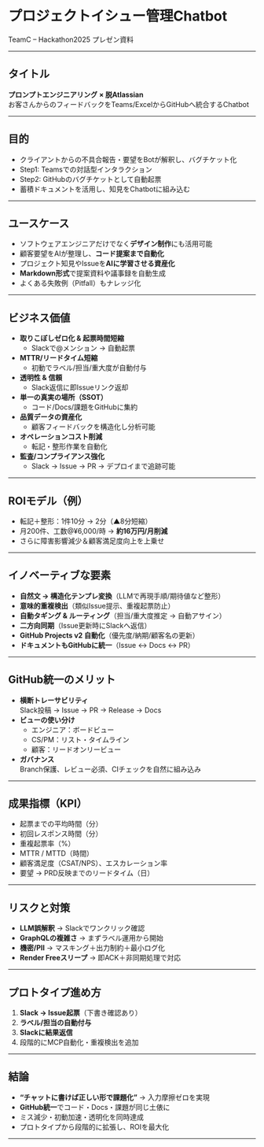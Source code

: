 # プロジェクトイシュー管理Chatbot  
TeamC – Hackathon2025 プレゼン資料  

---

## タイトル
**プロンプトエンジニアリング × 脱Atlassian**  
お客さんからのフィードバックをTeams/ExcelからGitHubへ統合するChatbot

---

## 目的
- クライアントからの不具合報告・要望をBotが解釈し、バグチケット化  
- Step1: Teamsでの対話型インタラクション  
- Step2: GitHubのバグチケットとして自動起票  
- 蓄積ドキュメントを活用し、知見をChatbotに組み込む  

---

## ユースケース
- ソフトウェアエンジニアだけでなく**デザイン制作**にも活用可能  
- 顧客要望をAIが整理し、**コード提案まで自動化**  
- プロジェクト知見やIssueを**AIに学習させる資産化**  
- **Markdown形式**で提案資料や議事録を自動生成  
- よくある失敗例（Pitfall）もナレッジ化  

---

## ビジネス価値
- **取りこぼしゼロ化 & 起票時間短縮**  
  - Slackで@メンション → 自動起票  
- **MTTR/リードタイム短縮**  
  - 初動でラベル/担当/重大度が自動付与  
- **透明性 & 信頼**  
  - Slack返信に即Issueリンク返却  
- **単一の真実の場所（SSOT）**  
  - コード/Docs/課題をGitHubに集約  
- **品質データの資産化**  
  - 顧客フィードバックを構造化し分析可能  
- **オペレーションコスト削減**  
  - 転記・整形作業を自動化  
- **監査/コンプライアンス強化**  
  - Slack → Issue → PR → デプロイまで追跡可能  

---

## ROIモデル（例）
- 転記＋整形：1件10分 → 2分（▲8分短縮）  
- 月200件、工数@¥6,000/時 → **約16万円/月削減**  
- さらに障害影響減少＆顧客満足度向上を上乗せ  

---

## イノベーティブな要素
- **自然文 → 構造化テンプレ変換**（LLMで再現手順/期待値など整形）  
- **意味的重複検出**（類似Issue提示、重複起票防止）  
- **自動タギング & ルーティング**（担当/重大度推定 → 自動アサイン）  
- **二方向同期**（Issue更新時にSlackへ返信）  
- **GitHub Projects v2 自動化**（優先度/納期/顧客名の更新）  
- **ドキュメントもGitHubに統一**（Issue ↔ Docs ↔ PR）  

---

## GitHub統一のメリット
- **横断トレーサビリティ**  
  Slack投稿 → Issue → PR → Release → Docs  
- **ビューの使い分け**  
  - エンジニア：ボードビュー  
  - CS/PM：リスト・タイムライン  
  - 顧客：リードオンリービュー  
- **ガバナンス**  
  Branch保護、レビュー必須、CIチェックを自然に組み込み  

---

## 成果指標（KPI）
- 起票までの平均時間（分）  
- 初回レスポンス時間（分）  
- 重複起票率（%）  
- MTTR / MTTD（時間）  
- 顧客満足度（CSAT/NPS）、エスカレーション率  
- 要望 → PRD反映までのリードタイム（日）  

---

## リスクと対策
- **LLM誤解釈** → Slackでワンクリック確認  
- **GraphQLの複雑さ** → まずラベル運用から開始  
- **機密/PII** → マスキング＋出力制約＋最小ログ化  
- **Render Freeスリープ** → 即ACK＋非同期処理で対応  

---

## プロトタイプ進め方
1. **Slack → Issue起票**（下書き確認あり）  
2. **ラベル/担当の自動付与**  
3. **Slackに結果返信**  
4. 段階的にMCP自動化・重複検出を追加  

---

## 結論
- **“チャットに書けば正しい形で課題化”** → 入力摩擦ゼロを実現  
- **GitHub統一**でコード・Docs・課題が同じ土俵に  
- ミス減少・初動加速・透明化を同時達成  
- プロトタイプから段階的に拡張し、ROIを最大化  

---

